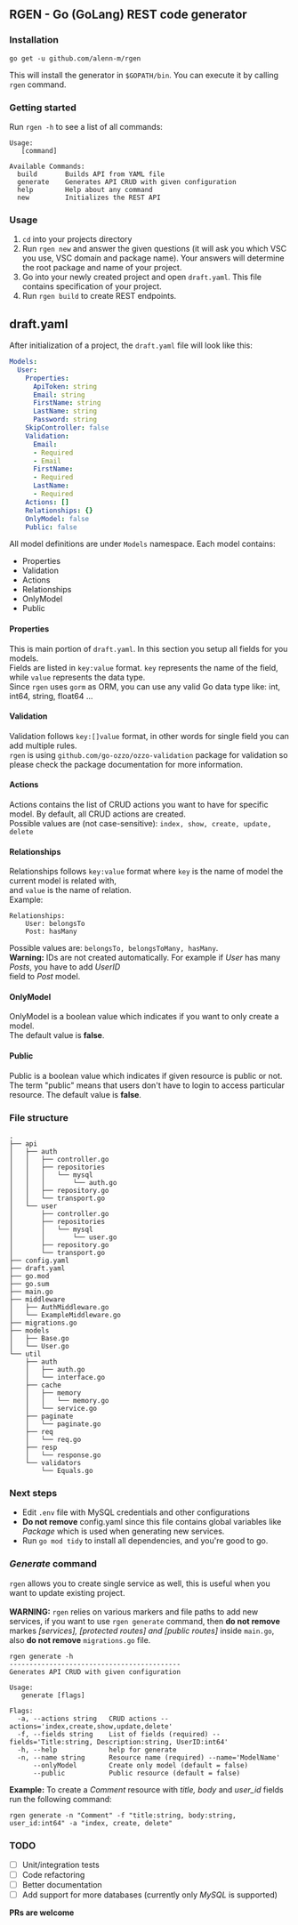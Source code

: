 ## RGEN - Go (GoLang) REST code generator

### Installation

    go get -u github.com/alenn-m/rgen 

This will install the generator in `$GOPATH/bin`. You can execute it by calling `rgen` command.

### Getting started

Run `rgen -h` to see a list of all commands:

    Usage:
       [command]
    
    Available Commands:
      build       Builds API from YAML file
      generate    Generates API CRUD with given configuration
      help        Help about any command
      new         Initializes the REST API

### Usage

1. `cd` into your projects directory
2. Run `rgen new` and answer the given questions (it will ask you which VSC you use, VSC domain and package name).
Your answers will determine the root package and name of your project.
3. Go into your newly created project and open `draft.yaml`. This file contains specification of your project.
4. Run `rgen build` to create REST endpoints.

## draft.yaml

After initialization of a project, the `draft.yaml` file will look like this:
```yaml
Models:
  User:
    Properties:
      ApiToken: string
      Email: string
      FirstName: string
      LastName: string
      Password: string
    SkipController: false
    Validation:
      Email:
      - Required
      - Email
      FirstName:
      - Required
      LastName:
      - Required
    Actions: []
    Relationships: {}
    OnlyModel: false
    Public: false
```
All model definitions are under `Models` namespace. 
Each model contains:
- Properties
- Validation
- Actions
- Relationships
- OnlyModel
- Public

#### Properties
This is main portion of `draft.yaml`. In this section you setup all fields for you models.\
Fields are listed in `key:value` format. `key` represents the name of the field, while `value` represents the data type.\
Since `rgen` uses `gorm` as ORM, you can use any valid Go data type like: int, int64, string, float64 ...
#### Validation
Validation follows `key:[]value` format, in other words for single field you can add multiple rules.\
`rgen` is using `github.com/go-ozzo/ozzo-validation` package for validation so please check the package documentation for more information.
#### Actions
Actions contains the list of CRUD actions you want to have for specific model. By default, all CRUD actions are created.\
Possible values are (not case-sensitive): `index, show, create, update, delete`
#### Relationships
Relationships follows `key:value` format where `key` is the name of model the current model is related with,\
and `value` is the name of relation.\
Example: 
```
Relationships:
    User: belongsTo
    Post: hasMany
```
Possible values are: `belongsTo, belongsToMany, hasMany`.\
**Warning:** IDs are not created automatically. For example if *User* has many *Posts*, you have to add *UserID*\
field to *Post* model.
#### OnlyModel
OnlyModel is a boolean value which indicates if you want to only create a model.\
The default value is **false**.
#### Public
Public is a boolean value which indicates if given resource is public or not. The term "public" means that users 
don't have to login to access particular resource.
The default value is **false**.

### File structure

```
.
├── api
│   ├── auth
│   │   ├── controller.go
│   │   ├── repositories
│   │   │   └── mysql
│   │   │       └── auth.go
│   │   ├── repository.go
│   │   └── transport.go
│   └── user
│       ├── controller.go
│       ├── repositories
│       │   └── mysql
│       │       └── user.go
│       ├── repository.go
│       └── transport.go
├── config.yaml
├── draft.yaml
├── go.mod
├── go.sum
├── main.go
├── middleware
│   ├── AuthMiddleware.go
│   └── ExampleMiddleware.go
├── migrations.go
├── models
│   ├── Base.go
│   └── User.go
└── util
    ├── auth
    │   ├── auth.go
    │   └── interface.go
    ├── cache
    │   ├── memory
    │   │   └── memory.go
    │   └── service.go
    ├── paginate
    │   └── paginate.go
    ├── req
    │   └── req.go
    ├── resp
    │   └── response.go
    └── validators
        └── Equals.go
```

### Next steps

- Edit `.env` file with MySQL credentials and other configurations
- **Do not remove** config.yaml since this file contains global variables like *Package* which is used when generating new services.
- Run `go mod tidy` to install all dependencies, and you're good to go.

### *Generate* command

`rgen` allows you to create single service as well, this is useful when you want to update existing project.<br/><br/>
**WARNING:** `rgen` relies on various markers and file paths to add new services, if you want to use `rgen generate` command,
then **do not remove** markes *[services], [protected routes] and [public routes]* inside `main.go`, also **do not remove** `migrations.go` file.
```
rgen generate -h
-------------------------------------------
Generates API CRUD with given configuration

Usage:
   generate [flags]

Flags:
  -a, --actions string   CRUD actions --actions='index,create,show,update,delete'
  -f, --fields string    List of fields (required) --fields='Title:string, Description:string, UserID:int64'
  -h, --help             help for generate
  -n, --name string      Resource name (required) --name='ModelName'
      --onlyModel        Create only model (default = false)
      --public           Public resource (default = false)
```
**Example:** To create a *Comment* resource with *title, body* and *user_id* fields run the following command:
```
rgen generate -n "Comment" -f "title:string, body:string, user_id:int64" -a "index, create, delete"
```
### TODO
- [ ] Unit/integration tests
- [ ] Code refactoring
- [ ] Better documentation
- [ ] Add support for more databases (currently only *MySQL* is supported)

**PRs are welcome**
